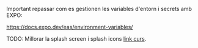 Important repassar com es gestionen les variables d'entorn i secrets amb EXPO:

https://docs.expo.dev/eas/environment-variables/

TODO: Millorar la splash screen i splash icons [link curs](https://www.udemy.com/course/react-native-the-practical-guide/learn/lecture/31404684#overview).